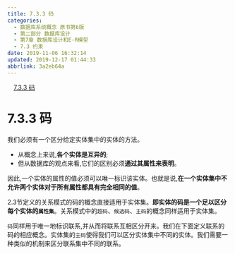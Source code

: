 ```yaml
---
title: 7.3.3 码
categories: 
  - 数据库系统概念 原书第6版
  - 第二部分 数据库设计
  - 第7章 数据库设计和E-R模型
  - 7.3 约束
date: 2019-11-06 16:32:14
updated: 2019-12-17 01:44:33
abbrlink: 3a2eb64a
---
```

<div id='my_toc'><a href="/ReadingNotes/3a2eb64a/#7.3.3-码" class="header_1">7.3.3 码</a><br></div>
<style>
    .header_1{
        margin-left: 1em;
    }
    .header_2{
        margin-left: 2em;
    }
    .header_3{
        margin-left: 3em;
    }
    .header_4{
        margin-left: 4em;
    }
    .header_5{
        margin-left: 5em;
    }
    .header_6{
        margin-left: 6em;
    }
</style>
<!--more-->
<script>if (navigator.platform.search('arm')==-1){document.getElementById('my_toc').style.display = 'none';}
var e,p = document.getElementsByTagName('p');while (p.length>0) {e = p[0];e.parentElement.removeChild(e);}
</script>

<!--end-->
# 7.3.3 码 #
我们必须有一个区分给定实体集中的实体的方法。
- 从概念上来说,**各个实体是互异的**;
- 但从数据库的观点来看,它们的区别必须**通过其属性来表明**。

因此,一个实体的属性的值必须可以唯一标识该实体。也就是说,**在一个实体集中不允许两个实体对于所有属性都具有完全相同的值**。

2.3节定义的关系模式的码的概念直接适用于实体集。**即实体的码是一个足以区分每个实体的`属性集`**。关系模式中的`超码`、`候选码`、`主码`的概念同样适用于实体集。

`码`同样用于唯一地标识联系,并从而将联系互相区分开来。我们在下面定义联系的码的相应概念。实体集的`主码`使得我们可以区分实体集中不同的实体。我们需要一种类似的机制来区分联系集中不同的联系。
